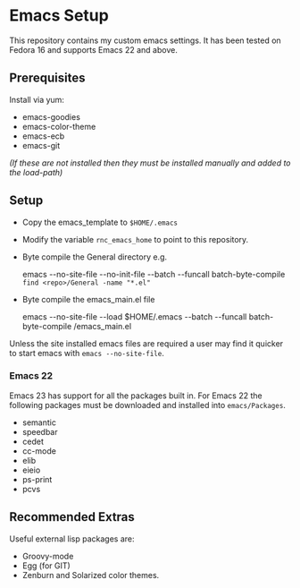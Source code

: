 
Emacs Setup
===========


This repository contains my custom emacs settings. It has been tested on Fedora 16 and supports Emacs 22 and above.

Prerequisites
-------------
Install via yum:
+ emacs-goodies
+ emacs-color-theme
+ emacs-ecb
+ emacs-git

*(If these are not installed then they must be installed manually and added to the load-path)*

Setup
-----
+ Copy the emacs_template to `$HOME/.emacs`
+ Modify the variable `rnc_emacs_home` to point to this repository.
+ Byte compile the General directory e.g.

    emacs --no-site-file --no-init-file --batch --funcall batch-byte-compile `find <repo>/General -name "*.el"`

+ Byte compile the emacs_main.el file

    emacs --no-site-file --load $HOME/.emacs --batch --funcall batch-byte-compile <repo>/emacs_main.el

Unless the site installed emacs files are required a user may find it quicker to start emacs with `emacs --no-site-file`.


### Emacs 22 ###
Emacs 23 has support for all the packages built in. For Emacs 22 the following packages must be downloaded and installed into `emacs/Packages`.
* semantic
* speedbar
* cedet
* cc-mode
* elib
* eieio
* ps-print
* pcvs


Recommended Extras
------------------
Useful external lisp packages are:
+ Groovy-mode
+ Egg (for GIT)
+ Zenburn and Solarized color themes.
